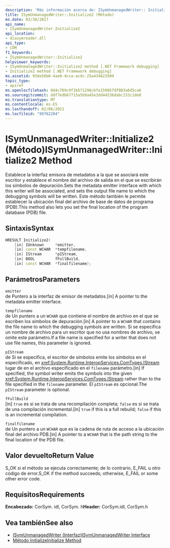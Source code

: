 ```yaml
---
description: 'Más información acerca de: ISymUnmanagedWriter:: Initialize2 ((método)'
title: ISymUnmanagedWriter::Initialize2 (Método)
ms.date: 03/30/2017
api_name:
- ISymUnmanagedWriter.Initialize2
api_location:
- diasymreader.dll
api_type:
- COM
f1_keywords:
- ISymUnmanagedWriter::Initialize2
helpviewer_keywords:
- ISymUnmanagedWriter::Initialize2 method [.NET Framework debugging]
- Initialize2 method [.NET Framework debugging]
ms.assetid: 93de56b6-4ae8-4cca-acdc-25a434623509
topic_type:
- apiref
ms.openlocfilehash: 0d4c769c9f1b571296cbfe159057df083a6d5ca6
ms.sourcegitcommit: ddf7edb67715a5b9a45e3dd44536dabc153c1de0
ms.translationtype: MT
ms.contentlocale: es-ES
ms.lasthandoff: 02/06/2021
ms.locfileid: "99762284"
---
```

# <a name="isymunmanagedwriterinitialize2-method"></a><span data-ttu-id="9cb06-103">ISymUnmanagedWriter::Initialize2 (Método)</span><span class="sxs-lookup"><span data-stu-id="9cb06-103">ISymUnmanagedWriter::Initialize2 Method</span></span>

<span data-ttu-id="9cb06-104">Establece la interfaz emisora de metadatos a la que se asociará este escritor y establece el nombre del archivo de salida en el que se escribirán los símbolos de depuración.</span><span class="sxs-lookup"><span data-stu-id="9cb06-104">Sets the metadata emitter interface with which this writer will be associated, and sets the output file name to which the debugging symbols will be written.</span></span> <span data-ttu-id="9cb06-105">Este método también le permite establecer la ubicación final del archivo de base de datos de programa (PDB).</span><span class="sxs-lookup"><span data-stu-id="9cb06-105">This method also lets you set the final location of the program database (PDB) file.</span></span>  
  
## <a name="syntax"></a><span data-ttu-id="9cb06-106">Sintaxis</span><span class="sxs-lookup"><span data-stu-id="9cb06-106">Syntax</span></span>  
  
```cpp  
HRESULT Initialize2(  
    [in] IUnknown     *emitter,  
    [in] const WCHAR  *tempfilename,  
    [in] IStream      *pIStream,  
    [in] BOOL         fFullBuild,  
    [in] const WCHAR  *finalfilename);  
```  
  
## <a name="parameters"></a><span data-ttu-id="9cb06-107">Parámetros</span><span class="sxs-lookup"><span data-stu-id="9cb06-107">Parameters</span></span>  

 `emitter`  
 <span data-ttu-id="9cb06-108">de Puntero a la interfaz de emisor de metadatos.</span><span class="sxs-lookup"><span data-stu-id="9cb06-108">[in] A pointer to the metadata emitter interface.</span></span>  
  
 `tempfilename`  
 <span data-ttu-id="9cb06-109">de Un puntero a un `WCHAR` que contiene el nombre de archivo en el que se escriben los símbolos de depuración.</span><span class="sxs-lookup"><span data-stu-id="9cb06-109">[in] A pointer to a `WCHAR` that contains the file name to which the debugging symbols are written.</span></span> <span data-ttu-id="9cb06-110">Si se especifica un nombre de archivo para un escritor que no usa nombres de archivo, se omite este parámetro.</span><span class="sxs-lookup"><span data-stu-id="9cb06-110">If a file name is specified for a writer that does not use file names, this parameter is ignored.</span></span>  
  
 `pIStream`  
 <span data-ttu-id="9cb06-111">de Si se especifica, el escritor de símbolos emite los símbolos en el especificado, en <xref:System.Runtime.InteropServices.ComTypes.IStream> lugar de en el archivo especificado en el `filename` parámetro.</span><span class="sxs-lookup"><span data-stu-id="9cb06-111">[in] If specified, the symbol writer emits the symbols into the given <xref:System.Runtime.InteropServices.ComTypes.IStream> rather than to the file specified in the `filename` parameter.</span></span> <span data-ttu-id="9cb06-112">El `pIStream` es opcional.</span><span class="sxs-lookup"><span data-stu-id="9cb06-112">The `pIStream` parameter is optional.</span></span>  
  
 `fFullBuild`  
 <span data-ttu-id="9cb06-113">[in] `true` es si se trata de una recompilación completa; `false` es si se trata de una compilación incremental.</span><span class="sxs-lookup"><span data-stu-id="9cb06-113">[in] `true` if this is a full rebuild; `false` if this is an incremental compilation.</span></span>  
  
 `finalfilename`  
 <span data-ttu-id="9cb06-114">de Un puntero a un `WCHAR` que es la cadena de ruta de acceso a la ubicación final del archivo PDB.</span><span class="sxs-lookup"><span data-stu-id="9cb06-114">[in] A pointer to a `WCHAR` that is the path string to the final location of the PDB file.</span></span>  
  
## <a name="return-value"></a><span data-ttu-id="9cb06-115">Valor devuelto</span><span class="sxs-lookup"><span data-stu-id="9cb06-115">Return Value</span></span>  

 <span data-ttu-id="9cb06-116">S_OK si el método se ejecuta correctamente; de lo contrario, E_FAIL u otro código de error.</span><span class="sxs-lookup"><span data-stu-id="9cb06-116">S_OK if the method succeeds; otherwise, E_FAIL or some other error code.</span></span>  
  
## <a name="requirements"></a><span data-ttu-id="9cb06-117">Requisitos</span><span class="sxs-lookup"><span data-stu-id="9cb06-117">Requirements</span></span>  

 <span data-ttu-id="9cb06-118">**Encabezado:** CorSym. idl, CorSym. h</span><span class="sxs-lookup"><span data-stu-id="9cb06-118">**Header:** CorSym.idl, CorSym.h</span></span>  
  
## <a name="see-also"></a><span data-ttu-id="9cb06-119">Vea también</span><span class="sxs-lookup"><span data-stu-id="9cb06-119">See also</span></span>

- [<span data-ttu-id="9cb06-120">ISymUnmanagedWriter (Interfaz)</span><span class="sxs-lookup"><span data-stu-id="9cb06-120">ISymUnmanagedWriter Interface</span></span>](isymunmanagedwriter-interface.md)
- [<span data-ttu-id="9cb06-121">Método Initialize</span><span class="sxs-lookup"><span data-stu-id="9cb06-121">Initialize Method</span></span>](isymunmanagedwriter-initialize-method.md)
